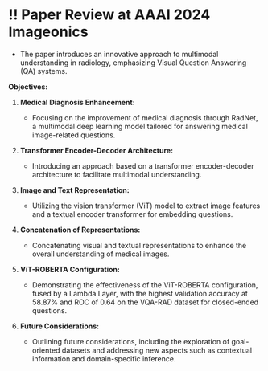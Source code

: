 # !! Paper Review at AAAI 2024 Imageonics

- The paper introduces an innovative approach to multimodal understanding in radiology, emphasizing Visual Question Answering (QA) systems.

**Objectives:**

1. **Medical Diagnosis Enhancement:**
    - Focusing on the improvement of medical diagnosis through RadNet, a multimodal deep learning model tailored for answering medical image-related questions.

2. **Transformer Encoder-Decoder Architecture:**
    - Introducing an approach based on a transformer encoder-decoder architecture to facilitate multimodal understanding.

3. **Image and Text Representation:**
    - Utilizing the vision transformer (ViT) model to extract image features and a textual encoder transformer for embedding questions.

4. **Concatenation of Representations:**
    - Concatenating visual and textual representations to enhance the overall understanding of medical images.

5. **ViT-ROBERTA Configuration:**
    - Demonstrating the effectiveness of the ViT-ROBERTA configuration, fused by a Lambda Layer, with the highest validation accuracy at 58.87% and ROC of 0.64 on the VQA-RAD dataset for closed-ended questions.

6. **Future Considerations:**
    - Outlining future considerations, including the exploration of goal-oriented datasets and addressing new aspects such as contextual information and domain-specific inference.
